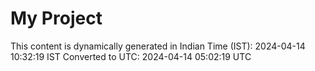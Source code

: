 # My Project

This content is dynamically generated in Indian Time (IST): 2024-04-14 10:32:19 IST
Converted to UTC: 2024-04-14 05:02:19 UTC
